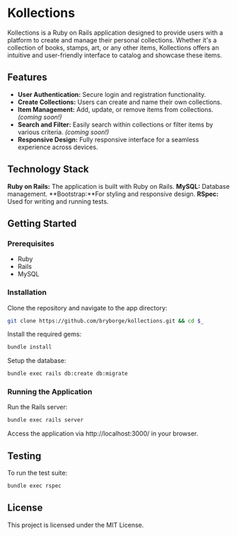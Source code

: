 # Kollections

Kollections is a Ruby on Rails application designed to provide users with a platform to create and manage their personal
collections. Whether it's a collection of books, stamps, art, or any other items, Kollections offers an intuitive and
user-friendly interface to catalog and showcase these items.

## Features

*   **User Authentication:** Secure login and registration functionality.
*   **Create Collections:** Users can create and name their own collections.
*   **Item Management:** Add, update, or remove items from collections. *(coming soon!)*
*   **Search and Filter:** Easily search within collections or filter items by various criteria. *(coming soon!)*
*   **Responsive Design:** Fully responsive interface for a seamless experience across devices.

## Technology Stack

**Ruby on Rails:** The application is built with Ruby on Rails.
**MySQL:** Database management.
**Bootstrap:**For styling and responsive design.
**RSpec:** Used for writing and running tests.

## Getting Started

### Prerequisites

*   Ruby
*   Rails
*   MySQL

### Installation

Clone the repository and navigate to the app directory:

```sh
git clone https://github.com/bryborge/kollections.git && cd $_
```

Install the required gems:

```sh
bundle install
```

Setup the database:

```sh
bundle exec rails db:create db:migrate
```

### Running the Application

Run the Rails server:

```sh
bundle exec rails server
```

Access the application via http://localhost:3000/ in your browser.

## Testing

To run the test suite:

```sh
bundle exec rspec
```

## License

This project is licensed under the MIT License.
